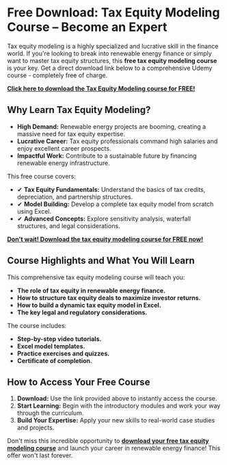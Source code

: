 # Free Download: Tax Equity Modeling Course – Become an Expert

Tax equity modeling is a highly specialized and lucrative skill in the finance world. If you're looking to break into renewable energy finance or simply want to master tax equity structures, this **free tax equity modeling course** is your key. Get a direct download link below to a comprehensive Udemy course - completely free of charge.

[**Click here to download the Tax Equity Modeling course for FREE!**](https://udemywork.com/tax-equity-modeling-course)

## Why Learn Tax Equity Modeling?

*   **High Demand:** Renewable energy projects are booming, creating a massive need for tax equity expertise.
*   **Lucrative Career:** Tax equity professionals command high salaries and enjoy excellent career prospects.
*   **Impactful Work:** Contribute to a sustainable future by financing renewable energy infrastructure.

This free course covers:

*   ✔ **Tax Equity Fundamentals:** Understand the basics of tax credits, depreciation, and partnership structures.
*   ✔ **Model Building:** Develop a complete tax equity model from scratch using Excel.
*   ✔ **Advanced Concepts:** Explore sensitivity analysis, waterfall structures, and legal considerations.

[**Don't wait! Download the tax equity modeling course for FREE now!**](https://udemywork.com/tax-equity-modeling-course)

## Course Highlights and What You Will Learn

This comprehensive tax equity modeling course will teach you:

*   **The role of tax equity in renewable energy finance.**
*   **How to structure tax equity deals to maximize investor returns.**
*   **How to build a dynamic tax equity model in Excel.**
*   **The key legal and regulatory considerations.**

The course includes:

*   **Step-by-step video tutorials.**
*   **Excel model templates.**
*   **Practice exercises and quizzes.**
*   **Certificate of completion.**

## How to Access Your Free Course

1.  **Download:** Use the link provided above to instantly access the course.
2.  **Start Learning:** Begin with the introductory modules and work your way through the curriculum.
3.  **Build Your Expertise:** Apply your new skills to real-world case studies and projects.

Don't miss this incredible opportunity to **[download your free tax equity modeling course](https://udemywork.com/tax-equity-modeling-course)** and launch your career in renewable energy finance! This offer won't last forever.
